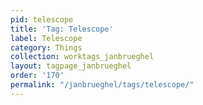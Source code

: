 ```yaml
---
pid: telescope
title: 'Tag: Telescope'
label: Telescope
category: Things
collection: worktags_janbrueghel
layout: tagpage_janbrueghel
order: '170'
permalink: "/janbrueghel/tags/telescope/"
---
```

